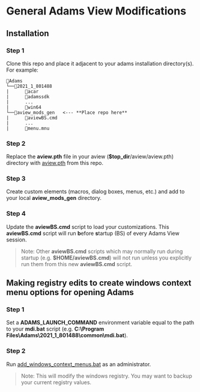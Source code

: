 # General Adams View Modifications

## Installation

### Step 1
Clone this repo and place it adjacent to your adams installation directory(s). For example:
```
📂Adams
└──📂2021_1_801488
|      📂acar
|      📂adamssdk
|      ...
|      📂win64
└──📂aview_mods_gen   <--- **Place repo here**
|      📜aviewBS.cmd
|      ...
|      📜menu.mnu
```
### Step 2
Replace the **aview.pth** file in your aview (**$top_dir**/aview/aview.pth) directory with [aview.pth](aview.pth) from this repo.

### Step 3
Create custom elements (macros, dialog boxes, menus, etc.) and add to your local **aview_mods_gen** directory.

### Step 4
Update the **aviewBS.cmd** script to load your customizations. This **aviewBS.cmd** script  will run **b**efore **s**tartup (BS) of every Adams View session. 

> Note: Other **aviewBS.cmd** scripts which may normally run during startup (e.g. **$HOME/aviewBS.cmd**) will not run unless you explicitly run them from this new **aviewBS.cmd** script.

## Making registry edits to create windows context menu options for opening Adams
### Step 1
Set a **ADAMS_LAUNCH_COMMAND** environment variable equal to the path to your **mdi.bat** script (e.g. **C:\Program Files\Adams\2021_1_801488\common\mdi.bat**).

### Step 2
Run [add_windows_context_menus.bat](add_windows_context_menus.bat) as an administrator.
> Note: This will modify the windows registry. You may want to backup your current registry values.
